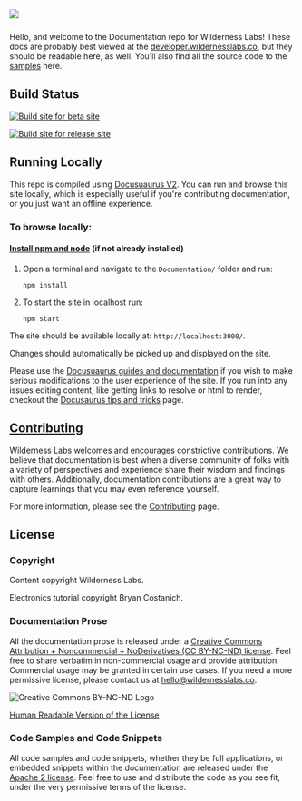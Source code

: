 <img src="Design/banner.jpg" style="margin-bottom:10px" />

Hello, and welcome to the Documentation repo for Wilderness Labs! These docs are probably best viewed at the [developer.wildernesslabs.co](http://developer.wildernesslabs.co), but they should be readable here, as well. You'll also find all the source code to the [samples](samples/) here.

## Build Status

[![Build site for beta site](https://github.com/WildernessLabs/Documentation/actions/workflows/docfx-develop.yml/badge.svg)](https://github.com/WildernessLabs/Documentation/actions/workflows/docfx-develop.yml)

[![Build site for release site](https://github.com/WildernessLabs/Documentation/actions/workflows/docfx-main.yml/badge.svg)](https://github.com/WildernessLabs/Documentation/actions/workflows/docfx-main.yml)

## Running Locally

This repo is compiled using [Docusuaurus V2](https://docusaurus.io/docs/2.x). You can run and browse this site locally, which is especially useful if you're contributing documentation, or you just want an offline experience.

### To browse locally:

#### [Install npm and node](https://docs.npmjs.com/downloading-and-installing-node-js-and-npm) (if not already installed)

1. Open a terminal and navigate to the `Documentation/` folder and run:

    ```console
    npm install
    ```

1. To start the site in localhost run:

    ```console
    npm start
    ```

The site should be available locally at: `http://localhost:3000/`.

Changes should automatically be picked up and displayed on the site.

Please use the [Docusuaurus guides and documentation](https://docusaurus.io/docs/2.x) if you wish to make serious modifications to the user experience of the site. If you run into any issues editing content, like getting links to resolve or html to render, checkout the [Docusaurus tips and tricks](Contributing/docusaurus-tips) page.

## [Contributing](Contributing)

Wilderness Labs welcomes and encourages constrictive contributions. We believe that documentation is best when a diverse community of folks with a variety of perspectives and experience share their wisdom and findings with others. Additionally, documentation contributions are a great way to capture learnings that you may even reference yourself.

For more information, please see the [Contributing](Contributing) page.

## License

### Copyright

Content copyright Wilderness Labs.

Electronics tutorial copyright Bryan Costanich.

### Documentation Prose

All the documentation prose is released under a [Creative Commons
Attribution + Noncommercial + NoDerivatives (CC BY-NC-ND) license](Licenses/CreativeCommons_BY_NC_ND.md). Feel free to share verbatim in non-commercial usage and provide attribution. Commercial usage may be granted in certain use cases. If you need a more permissive license, please contact us at [hello@wildernesslabs.co](mailto:hello@wildernesslabs.co).

![Creative Commons BY-NC-ND Logo](Licenses/Cc-by-nc-nd_icon.png)

[Human Readable Version of the License](https://creativecommons.org/licenses/by-nc-nd/4.0/)

### Code Samples and Code Snippets

All code samples and code snippets, whether they be full applications, or embedded snippets within the documentation are released under the [Apache 2 license](Licenses/Apache2_License.md). Feel free to use and distribute the code as you see fit, under the very permissive terms of the license.